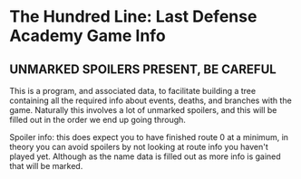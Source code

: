 # The Hundred Line: Last Defense Academy Game Info

## UNMARKED SPOILERS PRESENT, BE CAREFUL

This is a program, and associated data, to facilitate building a tree containing all the required info about events, deaths, and branches with the game.
Naturally this involves a lot of unmarked spoilers, and this will be filled out in the order we end up going through.

Spoiler info: this does expect you to have finished route 0 at a minimum, in theory you can avoid spoilers by not looking at route info you haven't played yet. Although as the name data is filled out as more info is gained that will be marked.
